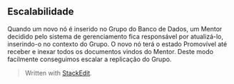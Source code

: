 ## Escalabilidade

Quando um novo nó é inserido no Grupo do Banco de Dados, um Mentor decidido pelo sistema de gerenciamento fica responsável por atualizá-lo, inserindo-o no contexto do Grupo. O novo nó terá o estado Promovível até receber e inexar todos os documentos vindos do Mentor.
Deste modo facilmente conseguimos escalar a replicação do Grupo.



> Written with [StackEdit](https://stackedit.io/).
<!--stackedit_data:
eyJoaXN0b3J5IjpbMTE5MTU1OTIxMSwtMjEzMzczODg0XX0=
-->